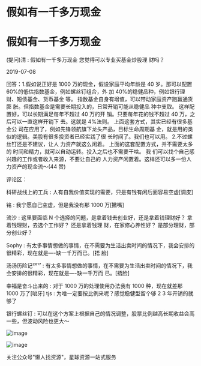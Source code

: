 # 假如有一千多万现金

# 假如有一千多万现金

(提问)清 : 假如有一千多万现金 您觉得可以专业买基金炒股理 财吗？

2019-07-08

回答：1.假如说正好是 1000 万的现金，假设家庭平均年龄是 40 岁。那可以配置 60%的低估指数基金，例如螺丝钉组合，外 加 40%的稳健品种，例如银行理财、短债基金、货币基金 等。 指数基金自身有增值，可以带动家庭资产跑赢通货膨 胀。但指数基金是需要长期投入的，日常开销可能从稳健品 种中支取。 这样配置好，可以长期满足每年不超过 40 万的开 销。只要每年花的钱不超过 40 万，之后可以一直这样开销下 去。这就是 4%法则。 上面这套方式，其实已经有很多基金公 司在应用了，例如先锋领航旗下龙头产品，目标生命周期基 金，就是用的类似的逻辑。美股有很多投资者已经实践了很 长时间了。我们也可以用。 2.不过螺丝钉还是不建议，让人 力资产就这么闲着。 上面的这套配置方式，并不需要太多的 时间和精力，就可以自动运转。投入之后也不需要干啥。 我 们可以找个自己感兴趣的工作或者收入来源，不要让自己的 人力资产闲置着。这样还可以多一份人力资产的现金流～(44 赞)

评论区：

科研战线上的工兵 : 人有自我价值实现的需要，只是有钱有闲后面容易空虚[调皮]

铭 : 我宁愿自己空虚，但是我没有那 1000 万[撇嘴]

流沙 : 这里要面临 N 个选择的问题，是拿着钱去创业好，还是拿着钱理财好？ 拿着钱理财，去选个工作好？ 还是拿着钱理 财，在家修心养性好？ 是部分理财，部分创业好？

Sophy : 有太多事情想做的事情，在不需要为生活出卖时间的情况下，我会安排的很精彩，现在就是—-缺一千万而已。[捂 脸]

汤汤历险记²⁰¹⁷ : 有太多事情想做的事情，在不需要为生活出卖时间的情况下，我会安排的很精彩，现在就是—-缺一千万而 已。[捂脸]

幸福是奋斗出来的 : 对于 1000 万的处理使用办法我有 1000 种，现在就差那 1000 万了[呲牙] tjs : 为啥一定要按比例来呢？感觉稳健型留个够 2 3 年开销的就够了

银行螺丝钉 : 可以在这个方案上根据自己的情况调整，股票比例越高长期收益会高一些，但波动风险也更大～

![image](img/Image_088.png)

![image](img/Image_089.png)

关注公众号"懒人找资源"，星球资源一站式服务